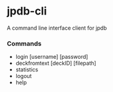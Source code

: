 # jpdb-cli
A command line interface client for jpdb

### Commands
+ login [username] [password]
+ deckfromtext [deckID] [filepath]
+ statistics
+ logout
+ help
